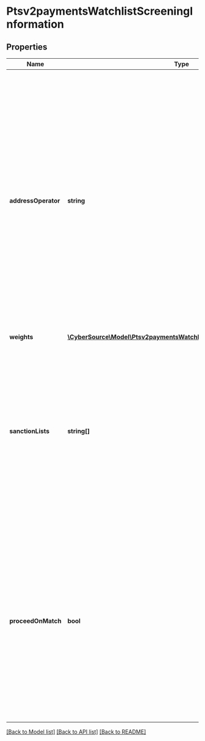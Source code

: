 # Ptsv2paymentsWatchlistScreeningInformation

## Properties
Name | Type | Description | Notes
------------ | ------------- | ------------- | -------------
**addressOperator** | **string** | Parts of the customer&#39;s information that must match with an entry in the DPL (denied parties list) before a match occurs. This field can contain one of the following values: - AND: (default) The customer&#39;s name or company and the customer&#39;s address must appear in the database. - OR: The customer&#39;s name must appear in the database. - IGNORE: You want the service to detect a match only of the customer&#39;s name or company but not of the address. | [optional] 
**weights** | [**\CyberSource\Model\Ptsv2paymentsWatchlistScreeningInformationWeights**](Ptsv2paymentsWatchlistScreeningInformationWeights.md) |  | [optional] 
**sanctionLists** | **string[]** | Use this field to specify which list(s) you want checked with the request. The reply will include the list name as well as the response data. To check against multiple lists, enter multiple list codes separated by a caret (^). For more information, see \&quot;Restricted and Denied Parties List,\&quot; page 68. | [optional] 
**proceedOnMatch** | **bool** | Indicates whether the transaction should proceed if there is a match. Possible values: - &#x60;true&#x60;: Transaction proceeds even when match is found in the Denied Parties List. The match is noted in the response. - &#x60;false&#x60;: Normal watchlist screening behavior occurs. (Transaction stops if a match to DPL occurs. Transaction proceeds if no match.) | [optional] 

[[Back to Model list]](../README.md#documentation-for-models) [[Back to API list]](../README.md#documentation-for-api-endpoints) [[Back to README]](../README.md)


